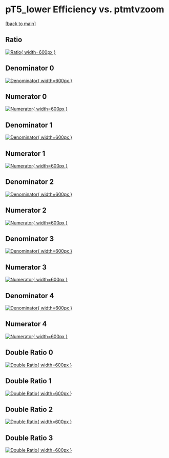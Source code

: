 # pT5_lower Efficiency vs. ptmtvzoom

[[back to main](./)]



## Ratio

[![Ratio](../mtv/var/pT5_lower_vtr_211_0_eff_ptmtvzoom.png){ width=600px }](../mtv/var/pT5_lower_vtr_211_0_eff_ptmtvzoom.pdf)

## Denominator 0

[![Denominator](../mtv/den/pT5_lower_vtr_211_0_eff_ptmtvzoom_den0.png){ width=600px }](../mtv/den/pT5_lower_vtr_211_0_eff_ptmtvzoom_den0.pdf)

## Numerator 0

[![Numerator](../mtv/num/pT5_lower_vtr_211_0_eff_ptmtvzoom_num0.png){ width=600px }](../mtv/num/pT5_lower_vtr_211_0_eff_ptmtvzoom_num0.pdf)

## Denominator 1

[![Denominator](../mtv/den/pT5_lower_vtr_211_0_eff_ptmtvzoom_den1.png){ width=600px }](../mtv/den/pT5_lower_vtr_211_0_eff_ptmtvzoom_den1.pdf)

## Numerator 1

[![Numerator](../mtv/num/pT5_lower_vtr_211_0_eff_ptmtvzoom_num1.png){ width=600px }](../mtv/num/pT5_lower_vtr_211_0_eff_ptmtvzoom_num1.pdf)

## Denominator 2

[![Denominator](../mtv/den/pT5_lower_vtr_211_0_eff_ptmtvzoom_den2.png){ width=600px }](../mtv/den/pT5_lower_vtr_211_0_eff_ptmtvzoom_den2.pdf)

## Numerator 2

[![Numerator](../mtv/num/pT5_lower_vtr_211_0_eff_ptmtvzoom_num2.png){ width=600px }](../mtv/num/pT5_lower_vtr_211_0_eff_ptmtvzoom_num2.pdf)

## Denominator 3

[![Denominator](../mtv/den/pT5_lower_vtr_211_0_eff_ptmtvzoom_den3.png){ width=600px }](../mtv/den/pT5_lower_vtr_211_0_eff_ptmtvzoom_den3.pdf)

## Numerator 3

[![Numerator](../mtv/num/pT5_lower_vtr_211_0_eff_ptmtvzoom_num3.png){ width=600px }](../mtv/num/pT5_lower_vtr_211_0_eff_ptmtvzoom_num3.pdf)

## Denominator 4

[![Denominator](../mtv/den/pT5_lower_vtr_211_0_eff_ptmtvzoom_den4.png){ width=600px }](../mtv/den/pT5_lower_vtr_211_0_eff_ptmtvzoom_den4.pdf)

## Numerator 4

[![Numerator](../mtv/num/pT5_lower_vtr_211_0_eff_ptmtvzoom_num4.png){ width=600px }](../mtv/num/pT5_lower_vtr_211_0_eff_ptmtvzoom_num4.pdf)

## Double Ratio 0

[![Double Ratio](../mtv/ratio/pT5_lower_vtr_211_0_eff_ptmtvzoom_ratio0.png){ width=600px }](../mtv/ratio/pT5_lower_vtr_211_0_eff_ptmtvzoom_ratio0.pdf)

## Double Ratio 1

[![Double Ratio](../mtv/ratio/pT5_lower_vtr_211_0_eff_ptmtvzoom_ratio1.png){ width=600px }](../mtv/ratio/pT5_lower_vtr_211_0_eff_ptmtvzoom_ratio1.pdf)

## Double Ratio 2

[![Double Ratio](../mtv/ratio/pT5_lower_vtr_211_0_eff_ptmtvzoom_ratio2.png){ width=600px }](../mtv/ratio/pT5_lower_vtr_211_0_eff_ptmtvzoom_ratio2.pdf)

## Double Ratio 3

[![Double Ratio](../mtv/ratio/pT5_lower_vtr_211_0_eff_ptmtvzoom_ratio3.png){ width=600px }](../mtv/ratio/pT5_lower_vtr_211_0_eff_ptmtvzoom_ratio3.pdf)

